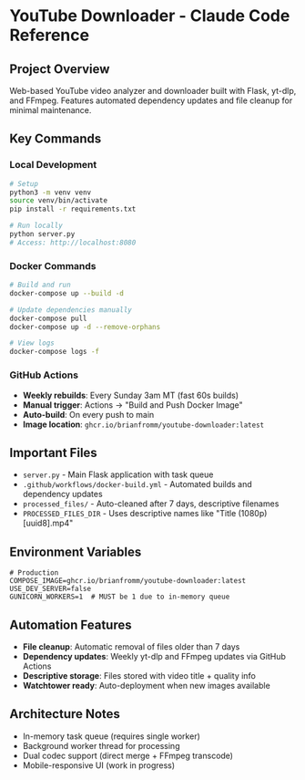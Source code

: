 # YouTube Downloader - Claude Code Reference

## Project Overview
Web-based YouTube video analyzer and downloader built with Flask, yt-dlp, and FFmpeg. Features automated dependency updates and file cleanup for minimal maintenance.

## Key Commands

### Local Development
```bash
# Setup
python3 -m venv venv
source venv/bin/activate
pip install -r requirements.txt

# Run locally
python server.py
# Access: http://localhost:8080
```

### Docker Commands
```bash
# Build and run
docker-compose up --build -d

# Update dependencies manually
docker-compose pull
docker-compose up -d --remove-orphans

# View logs
docker-compose logs -f
```

### GitHub Actions
- **Weekly rebuilds**: Every Sunday 3am MT (fast 60s builds)
- **Manual trigger**: Actions → "Build and Push Docker Image"
- **Auto-build**: On every push to main
- **Image location**: `ghcr.io/brianfromm/youtube-downloader:latest`

## Important Files
- `server.py` - Main Flask application with task queue
- `.github/workflows/docker-build.yml` - Automated builds and dependency updates
- `processed_files/` - Auto-cleaned after 7 days, descriptive filenames
- `PROCESSED_FILES_DIR` - Uses descriptive names like "Title (1080p) [uuid8].mp4"

## Environment Variables
```env
# Production
COMPOSE_IMAGE=ghcr.io/brianfromm/youtube-downloader:latest
USE_DEV_SERVER=false
GUNICORN_WORKERS=1  # MUST be 1 due to in-memory queue
```

## Automation Features
- **File cleanup**: Automatic removal of files older than 7 days
- **Dependency updates**: Weekly yt-dlp and FFmpeg updates via GitHub Actions
- **Descriptive storage**: Files stored with video title + quality info
- **Watchtower ready**: Auto-deployment when new images available

## Architecture Notes
- In-memory task queue (requires single worker)
- Background worker thread for processing
- Dual codec support (direct merge + FFmpeg transcode)
- Mobile-responsive UI (work in progress)